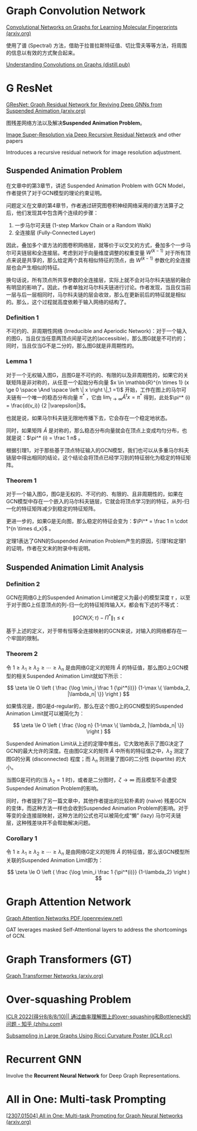 # Graph Convolution Network

[Convolutional Networks on Graphs for Learning Molecular Fingerprints (arxiv.org)](https://arxiv.org/abs/1509.09292)

使用了谱 (Spectral) 方法，借助于拉普拉斯特征值、切比雪夫等等方法，将周围的信息以有效的方式聚合起来。

[Understanding Convolutions on Graphs (distill.pub)](https://distill.pub/2021/understanding-gnns/)

# G ResNet

[GResNet: Graph Residual Network for Reviving Deep GNNs from Suspended Animation (arxiv.org)](https://arxiv.org/abs/1909.05729)

图残差网络方法以及解决**Suspended Animation Problem**。

[Image Super-Resolution via Deep Recursive Residual Network](https://ieeexplore.ieee.org/stamp/stamp.jsp?tp=&arnumber=8099781) and other papers

Introduces a recursive residual network for image resolution adjustment.

## Suspended Animation Problem

在文章中的第3章节，讲述 Suspended Animation Problem with GCN Model，作者提供了对于GCN模型的理论约束证明。

问题定义在文章的第4章节，作者通过研究图卷积神经网络采用的谱方法算子之后，他们发现其中包含两个连续的步骤：

1. 一步马尔可夫链 (1-step Markov Chain or a Random Walk)
2. 全连接层 (Fully-Connected Layer)

因此，叠加多个谱方法的图卷积网络层，就等价于以交叉的方式，叠加多个一步马尔可夫链层和全连接层。考虑到对于向量维度调整的权重变量 $W^{(k-1)}$ 对于所有顶点来说是共享的，那么给定两个具有相似特征的顶点，由 $W^{(k-1)}$ 参数化的全连接层也会产生相似的特征。

换句话说，所有顶点所共享参数的全连接层，实际上就不会对马尔科夫链层的融合有明显的影响了。因此，作者单独对马尔科夫链进行讨论。作者发现，当且仅当前一层与后一层相同时，马尔科夫链的层会收敛，那么在更新前后的特征就是相似的。那么，这个过程就高度依赖于输入网络的结构了。

### Definition 1

不可约的、非周期性网络 (Irreducible and Aperiodic Network)：对于一个输入的图G，当且仅当任意两顶点间是可达的(accessible)，那么图G就是不可约的；同时，当且仅当G不是二分的，那么图G就是非周期性的。

### Lemma 1

对于一个无权输入图G，且图G是不可约的、有限的以及非周期性的，如果它的关联矩阵是非对称的，从任意一个起始分布向量 $x \in \mathbb{R}^{n \times 1} (x \ge 0 \space \And \space \left \| x \right \|_1 =1)$ 开始，工作在图上的马尔可夫链有一个唯一的稳态分布向量 $\pi^*$ ，它由 $\lim_{t \to \infty} \hat A^t x = \pi^*$ 得到，此处$\pi^* (i) = \frac{d(v_i)} {2 |\varepsilon|}$。

也就是说，如果马尔科夫链无限地传播下去，它会存在一个稳定地状态。

同时，如果矩阵 $\hat A$ 是对称的，那么稳态分布向量就会在顶点上变成均匀分布，也就是说：$\pi^* (i) = \frac 1 n$ 。

根据引理1，对于那些基于顶点特征输入的GCN模型，我们也可以从多重马尔科夫链层中得出相同的结论，这个结论会将顶点已经学习到的特征弱化为稳定的特征矩阵。

### Theorem 1

对于一个输入图G，图G是无权的、不可约的、有限的、且非周期性的，如果在GCN模型中存在一个嵌入的马尔科夫链层，它就会将顶点学习到的特征，从列-归一化的特征矩阵减少到稳定的特征矩阵。

更进一步的，如果G是无向图，那么稳定的特征会变为：$\Pi^* = \frac 1 n \cdot  1^{n \times d_x}$ 。

定理1表达了GNN的Suspended Animation Problem产生的原因，引理1和定理1的证明，作者在文末的附录中有说明。

## Suspended Animation Limit Analysis

### Definition 2

GCN在网络G上的Suspended Animation Limit被定义为最小的模型深度 $\tau$ ，以至于对于图G上任意顶点的列-归一化的特征矩阵输入X，都会有下述的不等式：

$$
\left \| GCN (X; \tau) - \Pi^* \right \|_1 \le \epsilon
$$

基于上述的定义，对于带有恒等全连接映射的GCN来说，对输入的网络都存在一个牢固的限制。

### Theorem 2

令 $1 \ge \lambda_1 \ge \lambda_2 \ge \cdots \ge \lambda_n$ 是由网络G定义的矩阵 $\hat A$ 的特征值，那么图G上GCN模型的相关Suspended Animation Limit就如下所示：

$$
\zeta \le O \left ( \frac {\log \min_i \frac 1 {\pi^*(i)}} {1-\max \{ \lambda_2, |\lambda_n| \}} \right )
$$

如果情况是，图G是d-regular的，那么在这个图G上的GCN模型的Suspended Animation Limit就可以被简化为：

$$
\zeta \le O \left ( \frac {\log n} {1-\max \{ \lambda_2, |\lambda_n| \}} \right )
$$

Suspended Animation Limit从上述的定理中推出，它大致地表示了图G决定了GCN的最大允许的深度。在由图G定义的矩阵 $\hat A$ 中所有的特征值之中，$\lambda_2$ 测定了图G的分离 (disconnected) 程度；而 $\lambda_n$ 则测量了图G的二分性 (bipartite) 的大小。

当图G是可约的(当 $\lambda_2 =1$ 时)，或者是二分图时，$\zeta \to \infty$ 而且模型不会遭受Suspended Animation Problem的影响。

同时，作者提到了另一篇文章中，其他作者提出的比较朴素的 (naive) 残差GCN的变体，而这种方法一样也会收到Suspended Animation Problem的影响。对于等变的全连接层映射，这种方法的公式也可以被简化成“懒” (lazy) 马尔可夫链层，这种残差块并不会帮助解决问题。

### Corollary 1

令 $1 \ge \lambda_1 \ge \lambda_2 \ge \cdots \ge \lambda_n$ 是由网络G定义的矩阵 $\hat A$ 的特征值，那么该GCN模型所关联的Suspended Animation Limit即为：

$$
\zeta \le O \left ( \frac {\log \min_i \frac 1 {\pi^*(i)}} {1-\lambda_2} \right )
$$

# Graph Attention Network

[Graph Attention Networks PDF (openreview.net)](https://openreview.net/pdf?id=rJXMpikCZ)

GAT leverages masked Self-Attentional layers to address the shortcomings of GCN.

# Graph Transformers (GT)

[Graph Transformer Networks (arxiv.org)](https://arxiv.org/abs/1911.06455)

# Over-squashing Problem

[ICLR 2022(得分8/8/8/10)|| 通过曲率理解图上的over-squashing和Bottleneck的问题 - 知乎 (zhihu.com)](https://zhuanlan.zhihu.com/p/477802366)

[Subsampling in Large Graphs Using Ricci Curvature Poster (ICLR.cc)](https://iclr.cc/virtual/2023/poster/10973)

# Recurrent GNN

Involve the **Recurrent Neural Network** for Deep Graph Representations.


# All in One: Multi-task Prompting

[[2307.01504] All in One: Multi-task Prompting for Graph Neural Networks (arxiv.org)](https://arxiv.org/abs/2307.01504)

